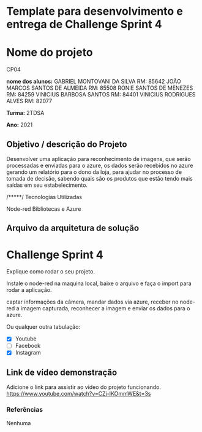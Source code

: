 
# Template para desenvolvimento e entrega de Challenge Sprint 4
 
# Nome do projeto
CP04
 
**nome dos alunos:** 
GABRIEL MONTOVANI DA SILVA                 RM: 85642
JOÃO MARCOS SANTOS DE ALMEIDA              RM: 85508
RONIE SANTOS DE MENEZES                    RM: 84259
VINICIUS BARBOSA SANTOS                    RM: 84401
VINICIUS RODRIGUES ALVES                   RM: 82077
 

**Turma:**
2TDSA
 
**Ano:**
2021
 
## Objetivo / descrição do Projeto
 
Desenvolver uma aplicação para reconhecimento de imagens, que serão processadas e enviadas para o azure, os dados serão recebidos no azure gerando um relatório para o dono da loja, para ajudar no processo de tomada de decisão, sabendo quais são os produtos que estão tendo mais saídas em seu estabelecimento.
 
/*****/
Tecnologias Utilizadas 
 
Node-red
Bibliotecas e Azure
 
## Arquivo da arquitetura de solução
 
 
# Challenge Sprint 4
 
Explique como rodar o seu projeto.
 
Instale o node-red na maquina local, baixe o arquivo e faça o import para rodar a aplicação.
 
captar informações da câmera, mandar dados via azure, receber no node-red a imagem capturada, reconhecer a imagem e enviar os dados para o azure.
 

Ou qualquer outra tabulação:
 
- [x] Youtube
- [ ] Facebook 
- [x] Instagram
 
## Link de vídeo demonstração
 
Adicione o link para assistir ao vídeo do projeto funcionando.
https://www.youtube.com/watch?v=CZj-IKOmmWE&t=3s
 
### Referências 
 
Nenhuma 
